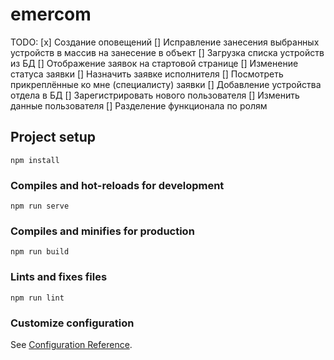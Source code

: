 # emercom

TODO:
[x] Создание оповещений
[] Исправление занесения выбранных устройств в массив на занесение в объект
[] Загрузка списка устройств из БД
[] Отображение заявок на стартовой странице 
[] Изменение статуса заявки
[] Назначить заявке исполнителя
[] Посмотреть прикреплённые ко мне (специалисту) заявки
[] Добавление устройства отдела в БД
[] Зарегистрировать нового пользователя
[] Изменить данные пользователя
[] Разделение функционала по ролям

## Project setup
```
npm install
```

### Compiles and hot-reloads for development
```
npm run serve
```

### Compiles and minifies for production
```
npm run build
```

### Lints and fixes files
```
npm run lint
```

### Customize configuration
See [Configuration Reference](https://cli.vuejs.org/config/).
